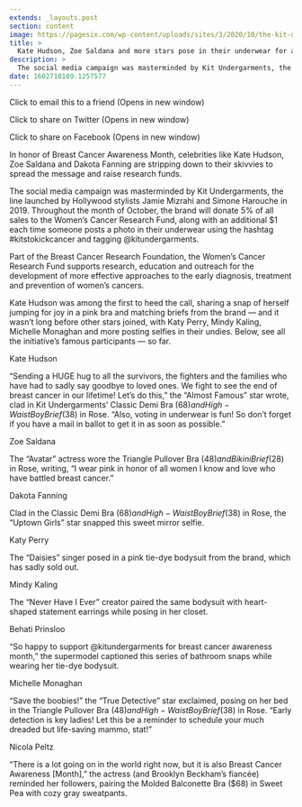 ```yaml
--- 
extends: _layouts.post 
section: content 
image: https://pagesix.com/wp-content/uploads/sites/3/2020/10/the-kit-underwear-breast-cancer-awareness-month.jpg?quality=90&strip=all&w=1200 
title: > 
  Kate Hudson, Zoe Saldana and more stars pose in their underwear for a good cause 
description: > 
  The social media campaign was masterminded by Kit Undergarments, the line launched by Hollywood stylists Jamie Mizrahi and Simone Harouche in 2019.Throughout the month of October, the brand will donate 5% of all sales to the Women’s Cancer Research Fund, along with an additional $1 each time someone posts a photo in their underwear using the hashtag #kitstokickcancer and tagging @kitundergarments.Part of the Breast Cancer Research Foundation, the Women’s Cancer Research Fund supports research, education and outreach for the development of more effective approaches to the early diagnosis, treatment and prevention of women’s cancers.We fight to see the end of breast cancer in our lifetime!Behati Prinsloo“So happy to support @kitundergarments for breast cancer awareness month,” the supermodel captioned this series of bathroom snaps while wearing her tie-dye bodysuit. 
date: 1602710189.1257577 
--- 
```

Click to email this to a friend (Opens in new window)

Click to share on Twitter (Opens in new window)

Click to share on Facebook (Opens in new window)

In honor of Breast Cancer Awareness Month, celebrities like Kate Hudson, Zoe Saldana and Dakota Fanning are stripping down to their skivvies to spread the message and raise research funds.

The social media campaign was masterminded by Kit Undergarments, the line launched by Hollywood stylists Jamie Mizrahi and Simone Harouche in 2019. Throughout the month of October, the brand will donate 5% of all sales to the Women’s Cancer Research Fund, along with an additional $1 each time someone posts a photo in their underwear using the hashtag #kitstokickcancer and tagging @kitundergarments.

Part of the Breast Cancer Research Foundation, the Women’s Cancer Research Fund supports research, education and outreach for the development of more effective approaches to the early diagnosis, treatment and prevention of women’s cancers.

Kate Hudson was among the first to heed the call, sharing a snap of herself jumping for joy in a pink bra and matching briefs from the brand — and it wasn’t long before other stars joined, with Katy Perry, Mindy Kaling, Michelle Monaghan and more posting selfies in their undies. Below, see all the initiative’s famous participants — so far.

Kate Hudson

“Sending a HUGE hug to all the survivors, the fighters and the families who have had to sadly say goodbye to loved ones. We fight to see the end of breast cancer in our lifetime! Let’s do this,” the “Almost Famous” star wrote, clad in Kit Undergarments’ Classic Demi Bra ($68) and High-Waist Boy Brief ($38) in Rose. “Also, voting in underwear is fun! So don’t forget if you have a mail in ballot to get it in as soon as possible.”

Zoe Saldana

The “Avatar” actress wore the Triangle Pullover Bra ($48) and Bikini Brief ($28) in Rose, writing, “I wear pink in honor of all women I know and love who have battled breast cancer.”

Dakota Fanning

Clad in the Classic Demi Bra ($68) and High-Waist Boy Brief ($38) in Rose, the “Uptown Girls” star snapped this sweet mirror selfie.

Katy Perry

The “Daisies” singer posed in a pink tie-dye bodysuit from the brand, which has sadly sold out.

Mindy Kaling

The “Never Have I Ever” creator paired the same bodysuit with heart-shaped statement earrings while posing in her closet.

Behati Prinsloo

“So happy to support @kitundergarments for breast cancer awareness month,” the supermodel captioned this series of bathroom snaps while wearing her tie-dye bodysuit.

Michelle Monaghan

“Save the boobies!” the “True Detective” star exclaimed, posing on her bed in the Triangle Pullover Bra ($48) and High-Waist Boy Brief ($38) in Rose. “Early detection is key ladies! Let this be a reminder to schedule your much dreaded but life-saving mammo, stat!”

Nicola Peltz

“There is a lot going on in the world right now, but it is also Breast Cancer Awareness [Month],” the actress (and Brooklyn Beckham’s fiancée) reminded her followers, pairing the Molded Balconette Bra ($68) in Sweet Pea with cozy gray sweatpants.